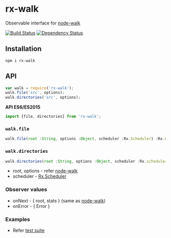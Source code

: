 # rx-walk

Observable interface for [node-walk](https://www.npmjs.com/package/walk)

[![Build Status](https://travis-ci.org/boopathi/rx-walk.svg?branch=master)](https://travis-ci.org/boopathi/rx-walk) [![Dependency Status](https://david-dm.org/boopathi/rx-walk.svg)](https://david-dm.org/boopathi/rx-walk)

## Installation

`npm i rx-walk`

## API

```js
var walk = require('rx-walk');
walk.file('src', options);
walk.directories('src', options);
```

**API ES6/ES2015**

```js
import {file, directories} from 'rx-walk';
```

### `walk.file`

```js
walk.file(root :String, options :Object, scheduler :Rx.Scheduler) :Rx.Observable
```

### `walk.directories`

```js
walk.directories(root :String, options :Object, scheduler :Rx.scheduler) :Rx.Observable
```

+ root, options - refer [node-walk](https://www.npmjs.com/package/walk#advanced-example)
+ scheduler - [Rx.Scheduler](https://github.com/Reactive-Extensions/RxJS/blob/master/doc/api/schedulers/scheduler.md)

### Observer values

+ onNext - { root, stats } (same as [node-walk](https://www.npmjs.com/package/walk#advanced-example))
+ onError - { Error }

### Examples

+ Refer [test suite](test)
